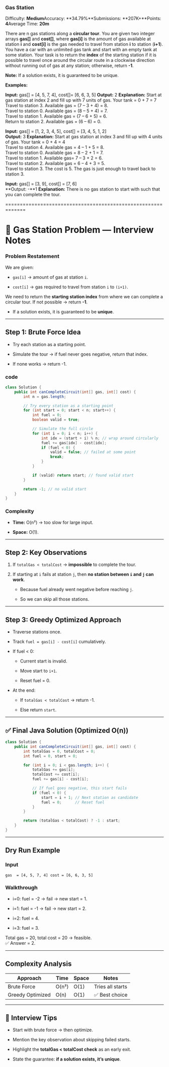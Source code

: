 ### Gas Station

Difficulty: **Medium**Accuracy: **34.79%**Submissions: **207K+**Points: **4**Average Time: **20m**

There are n gas stations along a **circular tour**. You are given two integer arrays **gas[]** and **cost[]**, where **gas[i]** is the amount of gas available at station **i** and **cost[i]** is the gas needed to travel from station **i** to station (**i+1**). You have a car with an unlimited gas tank and start with an empty tank at some station. Your task is to return the **index** of the starting station if it is possible to travel once around the circular route in a clockwise direction without running out of gas at any station; otherwise, return **-1**.

**Note:** If a solution exists, it is guaranteed to be unique.

**Examples:**

**Input:** gas[] = [4, 5, 7, 4], cost[]= [6, 6, 3, 5]
**Output:** 2
**Explanation:** Start at gas station at index 2 and fill up with 7 units of gas. Your tank = 0 + 7 = 7  
Travel to station 3. Available gas = (7 – 3 + 4) = 8.  
Travel to station 0. Available gas = (8 – 5 + 4) = 7.  
Travel to station 1. Available gas = (7 – 6 + 5) = 6.  
Return to station 2. Available gas = (6 – 6) = 0.

**Input:** gas[] = [1, 2, 3, 4, 5], cost[] = [3, 4, 5, 1, 2]  
**Output:** 3
**Explanation:** Start at gas station at index 3 and fill up with 4 units of gas. Your tank = 0 + 4 = 4  
Travel to station 4. Available gas = 4 – 1 + 5 = 8.  
Travel to station 0. Available gas = 8 – 2 + 1 = 7.  
Travel to station 1. Available gas= 7 – 3 + 2 = 6.  
Travel to station 2. Available gas = 6 – 4 + 3 = 5.  
Travel to station 3. The cost is 5. The gas is just enough to travel back to station 3.

**Input:** gas[] = [3, 9], cost[] = [7, 6]  
**Output: -**1
**Explanation:** There is no gas station to start with such that you can complete the tour.

=============================================================

# 🚗 Gas Station Problem — Interview Notes

### Problem Restatement

We are given:

- `gas[i]` → amount of gas at station `i`.
    
- `cost[i]` → gas required to travel from station `i` to `(i+1)`.
    

We need to return the **starting station index** from where we can complete a circular tour. If not possible → return **-1**.

- If a solution exists, it is guaranteed to be **unique**.
    

---

## Step 1: Brute Force Idea

- Try each station as a starting point.
    
- Simulate the tour → if fuel never goes negative, return that index.
    
- If none works → return -1.
    

### code

```java
class Solution {
    public int canCompleteCircuit(int[] gas, int[] cost) {
        int n = gas.length;

        // Try every station as a starting point
        for (int start = 0; start < n; start++) {
            int fuel = 0;
            boolean valid = true;

            // Simulate the full circle
            for (int i = 0; i < n; i++) {
                int idx = (start + i) % n; // wrap around circularly
                fuel += gas[idx] - cost[idx];
                if (fuel < 0) {
                    valid = false; // failed at some point
                    break;
                }
            }

            if (valid) return start; // found valid start
        }

        return -1; // no valid start
    }
}


```

### Complexity

- **Time:** O(n²) → too slow for large input.
    
- **Space:** O(1).
    

---

## Step 2: Key Observations

1. If `totalGas < totalCost` → **impossible** to complete the tour.
    
2. If starting at `i` fails at station `j`, then **no station between `i` and `j` can work**.
    
    - Because fuel already went negative before reaching `j`.
        
    - So we can skip all those stations.
        

---

## Step 3: Greedy Optimized Approach

- Traverse stations once.
    
- Track `fuel = gas[i] - cost[i]` cumulatively.
    
- If fuel < 0:
    
    - Current start is invalid.
        
    - Move start to `i+1`.
        
    - Reset fuel = 0.
        
- At the end:
    
    - If `totalGas < totalCost` → return -1.
        
    - Else return `start`.
        

---

## ✅ Final Java Solution (Optimized O(n))

```java
class Solution {
    public int canCompleteCircuit(int[] gas, int[] cost) {
        int totalGas = 0, totalCost = 0;
        int fuel = 0, start = 0;

        for (int i = 0; i < gas.length; i++) {
            totalGas += gas[i];
            totalCost += cost[i];
            fuel += gas[i] - cost[i];

            // If fuel goes negative, this start fails
            if (fuel < 0) {
                start = i + 1; // Next station as candidate
                fuel = 0;      // Reset fuel
            }
        }

        return (totalGas < totalCost) ? -1 : start;
    }
}

```

---

## Dry Run Example

### Input

`gas  = [4, 5, 7, 4] cost = [6, 6, 3, 5]`

### Walkthrough

- i=0: fuel = -2 → fail → new start = 1.
    
- i=1: fuel = -1 → fail → new start = 2.
    
- i=2: fuel = 4.
    
- i=3: fuel = 3.
    

Total gas = 20, total cost = 20 → feasible.  
✅ Answer = 2.

---

## Complexity Analysis

|Approach|Time|Space|Notes|
|---|---|---|---|
|Brute Force|O(n²)|O(1)|Tries all starts|
|Greedy Optimized|O(n)|O(1)|✅ Best choice|

---

## 🎯 Interview Tips

- Start with brute force → then optimize.
    
- Mention the key observation about skipping failed starts.
    
- Highlight the **totalGas < totalCost check** as an early exit.
    
- State the guarantee: **if a solution exists, it’s unique**.